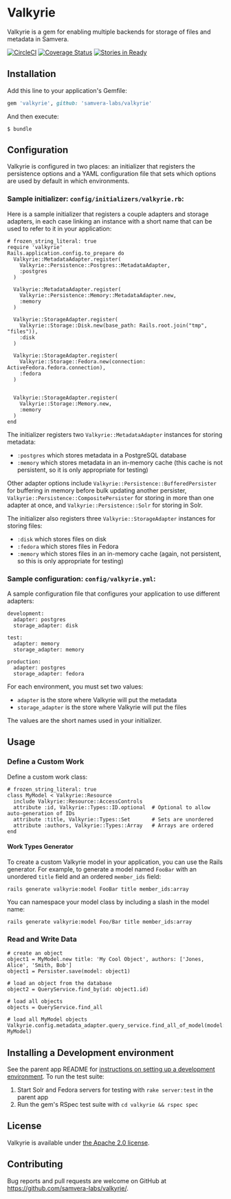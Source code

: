# Valkyrie

Valkyrie is a gem for enabling multiple backends for storage of files and metadata in Samvera.

[![CircleCI](https://circleci.com/gh/samvera-labs/valkyrie.svg?style=svg)](https://circleci.com/gh/samvera-labs/valkyrie)
[![Coverage Status](https://coveralls.io/repos/github/samvera-labs/valkyrie/badge.svg?branch=master)](https://coveralls.io/github/samvera-labs/valkyrie?branch=master)
[![Stories in Ready](https://badge.waffle.io/samvera-labs/valkyrie.png?label=ready&title=Ready)](https://waffle.io/samvera-labs/valkyrie)


## Installation

Add this line to your application's Gemfile:

```ruby
gem 'valkyrie', github: 'samvera-labs/valkyrie'
```

And then execute:

    $ bundle


## Configuration

Valkyrie is configured in two places: an initializer that registers the persistence options and a YAML
configuration file that sets which options are used by default in which environments.

### Sample initializer: `config/initializers/valkyrie.rb`:

Here is a sample initializer that registers a couple adapters and storage adapters, in each case linking an
instance with a short name that can be used to refer to it in your application:

```
# frozen_string_literal: true
require 'valkyrie'
Rails.application.config.to_prepare do
  Valkyrie::MetadataAdapter.register(
    Valkyrie::Persistence::Postgres::MetadataAdapter,
    :postgres
  )

  Valkyrie::MetadataAdapter.register(
    Valkyrie::Persistence::Memory::MetadataAdapter.new,
    :memory
  )

  Valkyrie::StorageAdapter.register(
    Valkyrie::Storage::Disk.new(base_path: Rails.root.join("tmp", "files")),
    :disk
  )

  Valkyrie::StorageAdapter.register(
    Valkyrie::Storage::Fedora.new(connection: ActiveFedora.fedora.connection),
    :fedora
  )


  Valkyrie::StorageAdapter.register(
    Valkyrie::Storage::Memory.new,
    :memory
  )
end
```

The initializer registers two `Valkyrie::MetadataAdapter` instances for storing metadata:
* `:postgres` which stores metadata in a PostgreSQL database
* `:memory` which stores metadata in an in-memory cache (this cache is not persistent, so it is only
  appropriate for testing)

Other adapter options include `Valkyrie::Persistence::BufferedPersister` for buffering in memory before bulk
updating another persister, `Valkyrie::Persistence::CompositePersister` for storing in more than one adapter
at once, and `Valkyrie::Persistence::Solr` for storing in Solr.

The initializer also registers three `Valkyrie::StorageAdapter` instances for storing files:
* `:disk` which stores files on disk
* `:fedora` which stores files in Fedora
* `:memory` which stores files in an in-memory cache (again, not persistent, so this is only appropriate for
  testing)

### Sample configuration: `config/valkyrie.yml`:

A sample configuration file that configures your application to use different adapters:

```
development:
  adapter: postgres
  storage_adapter: disk

test:
  adapter: memory
  storage_adapter: memory

production:
  adapter: postgres
  storage_adapter: fedora
```

For each environment, you must set two values:
* `adapter` is the store where Valkyrie will put the metadata
* `storage_adapter` is the store where Valkyrie will put the files

The values are the short names used in your initializer.


## Usage

### Define a Custom Work

Define a custom work class:

```
# frozen_string_literal: true
class MyModel < Valkyrie::Resource
  include Valkyrie::Resource::AccessControls
  attribute :id, Valkyrie::Types::ID.optional  # Optional to allow auto-generation of IDs
  attribute :title, Valkyrie::Types::Set       # Sets are unordered
  attribute :authors, Valkyrie::Types::Array   # Arrays are ordered
end
```

#### Work Types Generator

To create a custom Valkyrie model in your application, you can use the Rails generator.  For example, to 
generate a model named `FooBar` with an unordered `title` field and an ordered `member_ids` field:

```
rails generate valkyrie:model FooBar title member_ids:array
```

You can namespace your model class by including a slash in the model name:

```
rails generate valkyrie:model Foo/Bar title member_ids:array
```

### Read and Write Data

```
# create an object
object1 = MyModel.new title: 'My Cool Object', authors: ['Jones, Alice', 'Smith, Bob']
object1 = Persister.save(model: object1)

# load an object from the database
object2 = QueryService.find_by(id: object1.id)

# load all objects
objects = QueryService.find_all

# load all MyModel objects
Valkyrie.config.metadata_adapter.query_service.find_all_of_model(model: MyModel)
```


## Installing a Development environment

See the parent app README for [instructions on setting up a development
environment](../#installing-a-development-environment).  To run the test suite:
1. Start Solr and Fedora servers for testing with `rake server:test` in the parent app
1. Run the gem's RSpec test suite with `cd valkyrie && rspec spec`


## License

Valkyrie is available under [the Apache 2.0 license](../LICENSE).


## Contributing

Bug reports and pull requests are welcome on GitHub at https://github.com/samvera-labs/valkyrie/.
